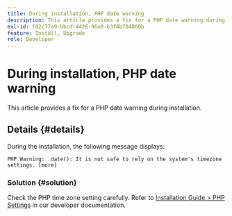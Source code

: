 ```yaml
---
title: During installation, PHP date warning
description: This article provides a fix for a PHP date warning during installation.
exl-id: f82c77a9-bbcd-4426-96a0-b3f4b704860b
feature: Install, Upgrade
role: Developer
---
```

# During installation, PHP date warning

This article provides a fix for a PHP date warning during installation.

## Details {#details}

During the installation, the following message displays:

```text
PHP Warning:  date(): It is not safe to rely on the system's timezone settings. [more]
```

### Solution {#solution}

Check the PHP time zone setting carefully. Refer to [Installation Guide > PHP Settings](https://experienceleague.adobe.com/en/docs/commerce-operations/installation-guide/prerequisites/php-settings) in our developer documentation.
